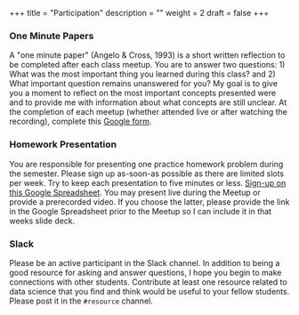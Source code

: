 +++
title = "Participation"
description = ""
weight = 2
draft = false
+++


### One Minute Papers

A "one minute paper" (Angelo & Cross, 1993) is a short written reflection to be completed after each class meetup. You are to answer two questions: 1) What was the most important thing you learned during this class? and 2) What important question remains unanswered for you? My goal is to give you a moment to reflect on the most important concepts presented were and to provide me with information about what concepts are still unclear. At the completion of each meetup (whether attended live or after watching the recording), complete this [Google form](https://forms.gle/q9BMx3eLbyR4fJ6d8).

### Homework Presentation

You are responsible for presenting one practice homework problem during the semester. Please sign up as-soon-as possible as there are limited slots per week. Try to keep each presentation to five minutes or less. [Sign-up on this Google Spreadsheet](https://docs.google.com/spreadsheets/d/1l_-D8hw5jRKRsjnolijVxEcB-mTHGHMjGo-595iur8g/edit?usp=sharing). You may present live during the Meetup or provide a prerecorded video. If you choose the latter, please provide the link in the Google Spreadsheet prior to the Meetup so I can include it in that weeks slide deck.

### Slack

Please be an active participant in the Slack channel. In addition to being a good resource for asking and answer questions, I hope you begin to make connections with other students. Contribute at least one resource related to data science that you find and think would be useful to your fellow students. Please post it in the `#resource` channel.
